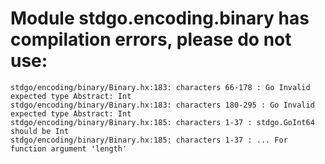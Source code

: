# Module stdgo.encoding.binary has compilation errors, please do not use:
```
stdgo/encoding/binary/Binary.hx:183: characters 66-178 : Go Invalid expected type Abstract: Int
stdgo/encoding/binary/Binary.hx:183: characters 180-295 : Go Invalid expected type Abstract: Int
stdgo/encoding/binary/Binary.hx:185: characters 1-37 : stdgo.GoInt64 should be Int
stdgo/encoding/binary/Binary.hx:185: characters 1-37 : ... For function argument 'length'

```

